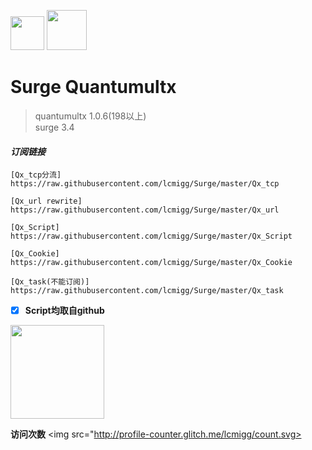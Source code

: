 <img src="https://i.loli.net/2020/02/26/EqO18PQXjpkCsh4.jpg" width="54">   <img src="https://i.loli.net/2020/02/26/tEqzog3kIRWANVL.jpg" width="64">  
# Surge Quantumultx  

>quantumultx 1.0.6(198以上)  
surge 3.4  
#### *订阅链接*
```properties
[Qx_tcp分流]
https://raw.githubusercontent.com/lcmigg/Surge/master/Qx_tcp

[Qx_url rewrite]
https://raw.githubusercontent.com/lcmigg/Surge/master/Qx_url

[Qx_Script]
https://raw.githubusercontent.com/lcmigg/Surge/master/Qx_Script

[Qx_Cookie]
https://raw.githubusercontent.com/lcmigg/Surge/master/Qx_Cookie

[Qx_task(不能订阅)]
https://raw.githubusercontent.com/lcmigg/Surge/master/Qx_task
```

- [x] **Script均取自github**  

<img src="https://github-readme-stats.vercel.app/api?username=lcmigg&show_icons=true&icon_color=FFFFFF&text_color=B5CAA0&bg_color=4D5139&hide_title=true" height="150">  

**访问次数**
<img src="http://profile-counter.glitch.me/lcmigg/count.svg> 
